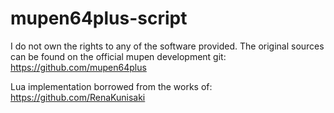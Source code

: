 # mupen64plus-script
I do not own the rights to any of the software provided.
The original sources can be found on the official mupen
development git: https://github.com/mupen64plus

Lua implementation borrowed from the works of:
https://github.com/RenaKunisaki